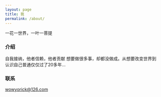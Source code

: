 ```yaml
---
layout: page
title: 我
permalink: /about/
---
```


一花一世界，一叶一菩提

### 介绍

自我接纳，他者信赖，他者贡献
想要做很多事，却都没做成。从想要改变世界到认识自己普通仅仅过了20多年...

### 联系

[wowyorick@126.com](mailto:wowyorick@126.com)
